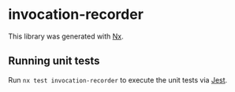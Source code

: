 # invocation-recorder

This library was generated with [Nx](https://nx.dev).

## Running unit tests

Run `nx test invocation-recorder` to execute the unit tests via [Jest](https://jestjs.io).
